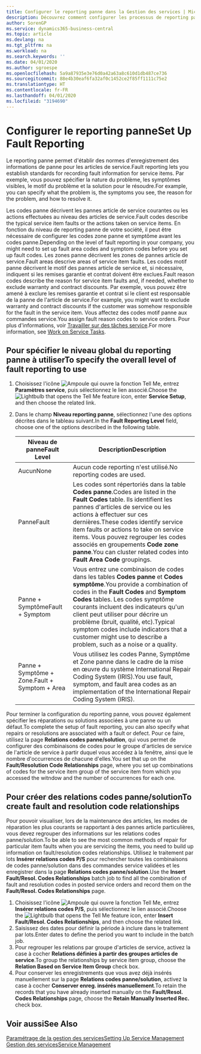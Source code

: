 ```yaml
---
title: Configurer le reporting panne dans la Gestion des services | Microsoft Docs
description: Découvrez comment configurer les processus de reporting panne.
author: SorenGP
ms.service: dynamics365-business-central
ms.topic: article
ms.devlang: na
ms.tgt_pltfrm: na
ms.workload: na
ms.search.keywords: ''
ms.date: 04/01/2020
ms.author: sgroespe
ms.openlocfilehash: 5a9a87935e3e76d0a42a63a8c610d1db487ce736
ms.sourcegitcommit: 88e4b30eaf6fa32af0c1452ce2f85ff1111c75e2
ms.translationtype: HT
ms.contentlocale: fr-FR
ms.lasthandoff: 04/01/2020
ms.locfileid: "3194690"
---
```

# <a name="set-up-fault-reporting"></a><span data-ttu-id="abad3-103">Configurer le reporting panne</span><span class="sxs-lookup"><span data-stu-id="abad3-103">Set Up Fault Reporting</span></span>
<span data-ttu-id="abad3-104">Le reporting panne permet d'établir des normes d'enregistrement des informations de panne pour les articles de service.</span><span class="sxs-lookup"><span data-stu-id="abad3-104">Fault reporting lets you establish standards for recording fault information for service items.</span></span> <span data-ttu-id="abad3-105">Par exemple, vous pouvez spécifier la nature du problème, les symptômes visibles, le motif du problème et la solution pour le résoudre.</span><span class="sxs-lookup"><span data-stu-id="abad3-105">For example, you can specify what the problem is, the symptoms you see, the reason for the problem, and how to resolve it.</span></span>  

<span data-ttu-id="abad3-106">Les codes panne décrivent les pannes article de service courantes ou les actions effectuées au niveau des articles de service.</span><span class="sxs-lookup"><span data-stu-id="abad3-106">Fault codes describe the typical service item faults or the actions taken on service items.</span></span> <span data-ttu-id="abad3-107">En fonction du niveau de reporting panne de votre société, il peut être nécessaire de configurer les codes zone panne et symptôme avant les codes panne.</span><span class="sxs-lookup"><span data-stu-id="abad3-107">Depending on the level of fault reporting in your company, you might need to set up fault area codes and symptom codes before you set up fault codes.</span></span> <span data-ttu-id="abad3-108">Les zones panne décrivent les zones de pannes article de service.</span><span class="sxs-lookup"><span data-stu-id="abad3-108">Fault areas descrive areas of service item faults.</span></span> <span data-ttu-id="abad3-109">Les codes motif panne décrivent le motif des pannes article de service et, si nécessaire, indiquent si les remises garantie et contrat doivent être exclues.</span><span class="sxs-lookup"><span data-stu-id="abad3-109">Fault reason codes describe the reason for service item faults and, if needed, whether to exclude warranty and contract discounts.</span></span> <span data-ttu-id="abad3-110">Par exemple, vous pouvez être amené à exclure les remises garantie et contrat si le client est responsable de la panne de l'article de service.</span><span class="sxs-lookup"><span data-stu-id="abad3-110">For example, you might want to exclude warranty and contract discounts if the customer was somehow responsible for the fault in the service item.</span></span> <span data-ttu-id="abad3-111">Vous affectez des codes motif panne aux commandes service.</span><span class="sxs-lookup"><span data-stu-id="abad3-111">You assign fault reason codes to service orders.</span></span> <span data-ttu-id="abad3-112">Pour plus d'informations, voir [Travailler sur des tâches service](service-how-to-work-on-service-tasks.md).</span><span class="sxs-lookup"><span data-stu-id="abad3-112">For more information, see [Work on Service Tasks](service-how-to-work-on-service-tasks.md).</span></span>  

## <a name="to-specify-the-overall-level-of-fault-reporting-to-use"></a><span data-ttu-id="abad3-113">Pour spécifier le niveau global du reporting panne à utiliser</span><span class="sxs-lookup"><span data-stu-id="abad3-113">To specify the overall level of fault reporting to use</span></span>
1. <span data-ttu-id="abad3-114">Choisissez l'icône ![Ampoule qui ouvre la fonction Tell Me](media/ui-search/search_small.png "Dites-moi ce que vous voulez faire"), entrez **Paramètres service**, puis sélectionnez le lien associé.</span><span class="sxs-lookup"><span data-stu-id="abad3-114">Choose the ![Lightbulb that opens the Tell Me feature](media/ui-search/search_small.png "Tell me what you want to do") icon, enter **Service Setup**, and then choose the related link.</span></span>
2. <span data-ttu-id="abad3-115">Dans le champ **Niveau reporting panne**, sélectionnez l'une des options décrites dans le tableau suivant.</span><span class="sxs-lookup"><span data-stu-id="abad3-115">In the **Fault Reporting Level** field, choose one of the options described in the following table.</span></span>  

    |<span data-ttu-id="abad3-116">**Niveau de panne**</span><span class="sxs-lookup"><span data-stu-id="abad3-116">**Fault Level**</span></span>|<span data-ttu-id="abad3-117">**Description**</span><span class="sxs-lookup"><span data-stu-id="abad3-117">**Description**</span></span>|  
    |------------|-------------|  
    |<span data-ttu-id="abad3-118">Aucun</span><span class="sxs-lookup"><span data-stu-id="abad3-118">None</span></span> | <span data-ttu-id="abad3-119">Aucun code reporting n'est utilisé.</span><span class="sxs-lookup"><span data-stu-id="abad3-119">No reporting codes are used.</span></span>|  
    |<span data-ttu-id="abad3-120">Panne</span><span class="sxs-lookup"><span data-stu-id="abad3-120">Fault</span></span> | <span data-ttu-id="abad3-121">Les codes sont répertoriés dans la table **Codes panne**.</span><span class="sxs-lookup"><span data-stu-id="abad3-121">Codes are listed in the **Fault Codes** table.</span></span> <span data-ttu-id="abad3-122">Ils identifient les pannes d'articles de service ou les actions à effectuer sur ces dernières.</span><span class="sxs-lookup"><span data-stu-id="abad3-122">These codes identify service item faults or actions to take on service items.</span></span> <span data-ttu-id="abad3-123">Vous pouvez regrouper les codes associés en groupements **Code zone panne**.</span><span class="sxs-lookup"><span data-stu-id="abad3-123">You can cluster related codes into **Fault Area Code** groupings.</span></span>|  
    |<span data-ttu-id="abad3-124">Panne + Symptôme</span><span class="sxs-lookup"><span data-stu-id="abad3-124">Fault + Symptom</span></span> | <span data-ttu-id="abad3-125">Vous entrez une combinaison de codes dans les tables **Codes panne** et **Codes symptôme**.</span><span class="sxs-lookup"><span data-stu-id="abad3-125">You provide a combination of codes in the **Fault Codes** and **Symptom Codes** tables.</span></span> <span data-ttu-id="abad3-126">Les codes symptôme courants incluent des indicateurs qu'un client peut utiliser pour décrire un problème (bruit, qualité, etc).</span><span class="sxs-lookup"><span data-stu-id="abad3-126">Typical symptom codes include indicators that a customer might use to describe a problem, such as a noise or a quality.</span></span>|  
    |<span data-ttu-id="abad3-127">Panne + Symptôme + Zone.</span><span class="sxs-lookup"><span data-stu-id="abad3-127">Fault + Symptom + Area</span></span> | <span data-ttu-id="abad3-128">Vous utilisez les codes Panne, Symptôme et Zone panne dans le cadre de la mise en œuvre du système International Repair Coding System (IRIS).</span><span class="sxs-lookup"><span data-stu-id="abad3-128">You use fault, symptom, and fault area codes as an implementation of the International Repair Coding System (IRIS).</span></span>|  

<span data-ttu-id="abad3-129">Pour terminer la configuration du reporting panne, vous pouvez également spécifier les réparations ou solutions associées à une panne ou un défaut.</span><span class="sxs-lookup"><span data-stu-id="abad3-129">To complete the setup of fault reporting, you can also specify what repairs or resolutions are associated with a fault or defect.</span></span> <span data-ttu-id="abad3-130">Pour ce faire, utilisez la page **Relations codes panne/solution**, qui vous permet de configurer des combinaisons de codes pour le groupe d'articles de service de l'article de service à partir duquel vous accédez à la fenêtre, ainsi que le nombre d'occurrences de chacune d'elles.</span><span class="sxs-lookup"><span data-stu-id="abad3-130">You set that up on the **Fault/Resolution Code Relationships** page, where you set up combinations of codes for the service item group of the service item from which you accessed the witndow and the number of occurrences for each one.</span></span>

## <a name="to-create-fault-and-resolution-code-relationships"></a><span data-ttu-id="abad3-131">Pour créer des relations codes panne/solution</span><span class="sxs-lookup"><span data-stu-id="abad3-131">To create fault and resolution code relationships</span></span>
<!--this needs to go in a working with topic-->
<span data-ttu-id="abad3-132">Pour pouvoir visualiser, lors de la maintenance des articles, les modes de réparation les plus courants se rapportant à des pannes article particulières, vous devez regrouper des informations sur les relations codes panne/solution.</span><span class="sxs-lookup"><span data-stu-id="abad3-132">To be able to see the most common methods of repair for particular item faults when you are servicing the items, you need to build up information on fault/resolution codes relationships.</span></span> <span data-ttu-id="abad3-133">Utilisez le traitement par lots **Insérer relations codes P/S** pour rechercher toutes les combinaisons de codes panne/solution dans des commandes service validées et les enregistrer dans la page **Relations codes panne/solution**.</span><span class="sxs-lookup"><span data-stu-id="abad3-133">Use the **Insert Fault/Resol. Codes Relationships** batch job to find all the combination of fault and resolution codes in posted service orders and record them on the **Fault/Resol. Codes Relationships** page.</span></span>

1. <span data-ttu-id="abad3-134">Choisissez l'icône ![Ampoule qui ouvre la fonction Tell Me](media/ui-search/search_small.png "Dites-moi ce que vous voulez faire"), entrez **Insérer relations codes P/S**, puis sélectionnez le lien associé.</span><span class="sxs-lookup"><span data-stu-id="abad3-134">Choose the ![Lightbulb that opens the Tell Me feature](media/ui-search/search_small.png "Tell me what you want to do") icon, enter **Insert Fault/Resol. Codes Relationships**, and then choose the related link.</span></span>  
2. <span data-ttu-id="abad3-135">Saisissez des dates pour définir la période à inclure dans le traitement par lots.</span><span class="sxs-lookup"><span data-stu-id="abad3-135">Enter dates to define the period you want to include in the batch job.</span></span>  
3. <span data-ttu-id="abad3-136">Pour regrouper les relations par groupe d'articles de service, activez la case à cocher **Relations définies à partir des groupes articles de service**.</span><span class="sxs-lookup"><span data-stu-id="abad3-136">To group the relationships by service item group, choose the **Relation Based on Service Item Group** check box.</span></span>  
4. <span data-ttu-id="abad3-137">Pour conserver les enregistrements que vous avez déjà insérés manuellement sur la page **Relations codes panne/solution**, activez la case à cocher **Conserver enreg. insérés manuellement**.</span><span class="sxs-lookup"><span data-stu-id="abad3-137">To retain the records that you have already inserted manually on the **Fault/Resol. Codes Relationships** page, choose the **Retain Manually Inserted Rec.** check box.</span></span>  

## <a name="see-also"></a><span data-ttu-id="abad3-138">Voir aussi</span><span class="sxs-lookup"><span data-stu-id="abad3-138">See Also</span></span>
[<span data-ttu-id="abad3-139">Paramétrage de la gestion des services</span><span class="sxs-lookup"><span data-stu-id="abad3-139">Setting Up Service Management</span></span>](service-setup-service.md)  
[<span data-ttu-id="abad3-140">Gestion des services</span><span class="sxs-lookup"><span data-stu-id="abad3-140">Service Management</span></span>](service-service.md)  
